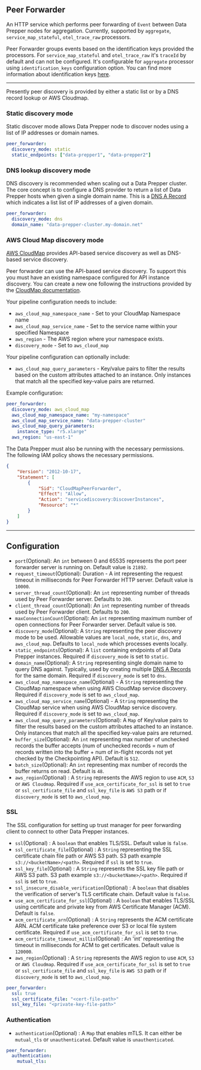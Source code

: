 
## Peer Forwarder
An HTTP service which performs peer forwarding of `Event` between Data Prepper nodes for aggregation. Currently, supported by `aggregate`, `service_map_stateful`, `otel_trace_raw` processors.

Peer Forwarder groups events based on the identification keys provided the processors.
For `service_map_stateful` and `otel_trace_raw` it's `traceId` by default and can not be configured.
It's configurable for `aggregate` processor using `identification_keys` configuration option. You can find more information about identification keys [here](https://github.com/opensearch-project/data-prepper/tree/main/data-prepper-plugins/aggregate-processor#identification_keys).

---

Presently peer discovery is provided by either a static list or by a DNS record lookup or AWS Cloudmap.

### Static discovery mode
Static discover mode allows Data Prepper node to discover nodes using a list of IP addresses or domain names.
```yaml
peer_forwarder:
  discovery_mode: static
  static_endpoints: ["data-prepper1", "data-prepper2"]
```

### DNS lookup discovery mode
DNS discovery is recommended when scaling out a Data Prepper cluster. The core concept is to configure a DNS provider to return a list of Data Prepper hosts when given a single domain name.
This is a [DNS A Record](https://www.cloudflare.com/learning/dns/dns-records/dns-a-record/) which indicates a list list of IP addresses of a given domain.
```yaml
peer_forwarder:
  discovery_mode: dns
  domain_name: "data-prepper-cluster.my-domain.net"
```

### AWS Cloud Map discovery mode

[AWS CloudMap](https://docs.aws.amazon.com/cloud-map/latest/dg/what-is-cloud-map.html) provides API-based service discovery as well as DNS-based service discovery.

Peer forwarder can use the API-based service discovery. To support this you must have an existing
namespace configured for API instance discovery. You can create a new one following the instructions
provided by the [CloudMap documentation](https://docs.aws.amazon.com/cloud-map/latest/dg/working-with-namespaces.html).

Your pipeline configuration needs to include:
* `aws_cloud_map_namespace_name` - Set to your CloudMap Namespace name
* `aws_cloud_map_service_name` - Set to the service name within your specified Namespace
* `aws_region` - The AWS region where your namespace exists.
* `discovery_mode` - Set to `aws_cloud_map`

Your pipeline configuration can optionally include:
* `aws_cloud_map_query_parameters` - Key/value pairs to filter the results based on the custom attributes attached to an instance. Only instances that match all the specified key-value pairs are returned.

Example configuration:

```yaml
peer_forwarder:
  discovery_mode: aws_cloud_map
  aws_cloud_map_namespace_name: "my-namespace"
  aws_cloud_map_service_name: "data-prepper-cluster"
  aws_cloud_map_query_parameters:
    instance_type: "r5.xlarge"
  aws_region: "us-east-1"
```

The Data Prepper must also be running with the necessary permissions. The following
IAM policy shows the necessary permissions.

```json
{
    "Version": "2012-10-17",
    "Statement": [
        {
            "Sid": "CloudMapPeerForwarder",
            "Effect": "Allow",
            "Action": "servicediscovery:DiscoverInstances",
            "Resource": "*"
        }
    ]
}
```
---
## Configuration

* `port`(Optional): An `int` between 0 and 65535 represents the port peer forwarder server is running on. Default value is `21892`.
* `request_timeout`(Optional): Duration - A int representing the request timeout in milliseconds for Peer Forwarder HTTP server. Default value is `10000`.
* `server_thread_count`(Optional): An `int` representing number of threads used by Peer Forwarder server. Defaults to `200`.
* `client_thread_count`(Optional): An `int` representing number of threads used by Peer Forwarder client. Defaults to `200`.
* `maxConnectionCount`(Optional): An `int` representing maximum number of open connections for Peer Forwarder server. Default value is `500`.
* `discovery_mode`(Optional): A `String` representing the peer discovery mode to be used. Allowable values are `local_node`, `static`, `dns`, and `aws_cloud_map`. Defaults to `local_node` which processes events locally.
* `static_endpoints`(Optional): A `list` containing endpoints of all Data Prepper instances. Required if `discovery_mode` is set to `static`.
* `domain_name`(Optional): A `String` representing single domain name to query DNS against. Typically, used by creating multiple [DNS A Records](https://www.cloudflare.com/learning/dns/dns-records/dns-a-record/) for the same domain. Required if `discovery_mode` is set to `dns`.
* `aws_cloud_map_namespace_name`(Optional) - A `String` representing the CloudMap namespace when using AWS CloudMap service discovery. Required if `discovery_mode` is set to `aws_cloud_map`.
* `aws_cloud_map_service_name`(Optional) - A `String` representing the CloudMap service when using AWS CloudMap service discovery. Required if `discovery_mode` is set to `aws_cloud_map`.
* `aws_cloud_map_query_parameters`(Optional): A `Map` of Key/value pairs to filter the results based on the custom attributes attached to an instance. Only instances that match all the specified key-value pairs are returned.
* `buffer_size`(Optional): An `int` representing max number of unchecked records the buffer accepts (num of unchecked records = num of records written into the buffer + num of in-flight records not yet checked by the Checkpointing API). Default is `512`.
* `batch_size`(Optional): An `int` representing max number of records the buffer returns on read. Default is `48`.
* `aws_region`(Optional) : A `String` represents the AWS region to use `ACM`, `S3` or `AWS Cloudmap`. Required if `use_acm_certificate_for_ssl` is set to `true` or `ssl_certificate_file` and `ssl_key_file` is `AWS S3` path or if `discovery_mode` is set to `aws_cloud_map`.

### SSL
The SSL configuration for setting up trust manager for peer forwarding client to connect to other Data Prepper instances.

* `ssl`(Optional) : A `boolean` that enables TLS/SSL. Default value is `false`.
* `ssl_certificate_file`(Optional) : A `String` representing the SSL certificate chain file path or AWS S3 path. S3 path example `s3://<bucketName>/<path>`. Required if `ssl` is set to `true`.
* `ssl_key_file`(Optional) : A `String` represents the SSL key file path or AWS S3 path. S3 path example `s3://<bucketName>/<path>`. Required if `ssl` is set to `true`.
* `ssl_insecure_disable_verification`(Optional) : A `boolean` that disables the verification of server's TLS certificate chain. Default value is `false`.
* `use_acm_certificate_for_ssl`(Optional) : A `boolean` that enables TLS/SSL using certificate and private key from AWS Certificate Manager (ACM). Default is `false`.
* `acm_certificate_arn`(Optional) : A `String` represents the ACM certificate ARN. ACM certificate take preference over S3 or local file system certificate. Required if `use_acm_certificate_for_ssl` is set to `true`.
* `acm_certificate_timeout_millis`(Optional) : An 'int' representing the timeout in milliseconds for ACM to get certificates. Default value is `120000`.
* `aws_region`(Optional) : A `String` represents the AWS region to use `ACM`, `S3` or `AWS Cloudmap`. Required if `use_acm_certificate_for_ssl` is set to `true` or `ssl_certificate_file` and `ssl_key_file` is `AWS S3` path or if `discovery_mode` is set to `aws_cloud_map`.

```yaml
peer_forwarder:
  ssl: true
  ssl_certificate_file: "<cert-file-path>"
  ssl_key_file: "<private-key-file-path>"
```

### Authentication

* `authentication`(Optional) : A `Map` that enables mTLS. It can either be `mutual_tls` or `unauthenticated`. Default value is `unauthenticated`.
```yaml
peer_forwarder:
  authentication:
    mutual_tls:
```


